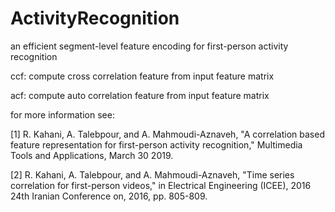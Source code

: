 # ActivityRecognition
an efficient segment-level feature encoding for first-person activity recognition

ccf: compute cross correlation feature from input feature matrix

acf: compute auto correlation feature from input feature matrix

for more information see:

[1] R. Kahani, A. Talebpour, and A. Mahmoudi-Aznaveh, "A correlation based feature representation for first-person activity recognition,"     Multimedia Tools and Applications, March 30 2019.

[2] R. Kahani, A. Talebpour, and A. Mahmoudi-Aznaveh, "Time series correlation for first-person videos," in Electrical Engineering (ICEE),     2016 24th Iranian Conference on, 2016, pp. 805-809.

